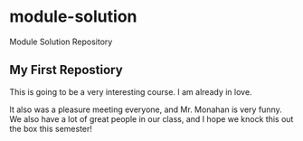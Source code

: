 # module-solution
Module Solution Repository
<body>
<h2>My First Repostiory</h2>
<p>This is going to be a very interesting course. I am already in love.</p>
<p>It also was a pleasure meeting everyone, and Mr. Monahan is very funny.  We also have a lot of great people in our class, and I hope we knock this out the box this semester!</p>
</body>
